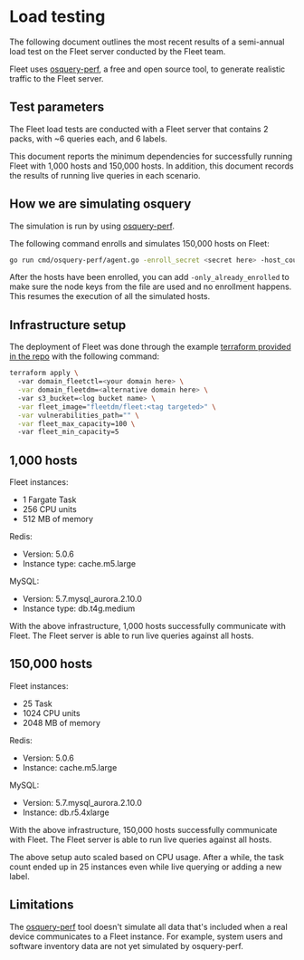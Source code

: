 # Load testing

The following document outlines the most recent results of a semi-annual load test on the Fleet server conducted by the Fleet team. 

Fleet uses [osquery-perf](https://github.com/fleetdm/fleet/tree/main/cmd/osquery-perf), a free and open source tool, to generate realistic traffic to the Fleet server.

## Test parameters

The Fleet load tests are conducted with a Fleet server that contains 2 packs, with ~6 queries each, and 6 labels. 

This document reports the minimum dependencies for successfully running Fleet with 1,000 hosts and 150,000 hosts. In addition, this document records the results of running live queries in each scenario.

## How we are simulating osquery

The simulation is run by using [osquery-perf](https://github.com/fleetdm/fleet/tree/main/cmd/osquery-perf).

The following command enrolls and simulates 150,000 hosts on Fleet:

```bash
go run cmd/osquery-perf/agent.go -enroll_secret <secret here> -host_count 150000 -server_url <server URL here> -node_key_file nodekeys
```

After the hosts have been enrolled, you can add `-only_already_enrolled` to make sure the node keys from the file are used and no enrollment happens. This resumes the execution of all the simulated hosts.

## Infrastructure setup

The deployment of Fleet was done through the example [terraform provided in the repo](https://github.com/fleetdm/fleet/tree/main/tools/terraform) with the following command:

```bash
terraform apply \ 
  -var domain_fleetctl=<your domain here> \
  -var domain_fleetdm=<alternative domain here> \ 
  -var s3_bucket=<log bucket name> \
  -var fleet_image="fleetdm/fleet:<tag targeted>" \
  -var vulnerabilities_path="" \
  -var fleet_max_capacity=100 \ 
  -var fleet_min_capacity=5
```

## 1,000 hosts

Fleet instances:
- 1 Fargate Task
- 256 CPU units
- 512 MB of memory

Redis: 
- Version: 5.0.6
- Instance type: cache.m5.large

MySQL:
- Version: 5.7.mysql_aurora.2.10.0
- Instance type: db.t4g.medium

With the above infrastructure, 1,000 hosts successfully communicate with Fleet. The Fleet server is able to run live queries against all hosts.

## 150,000 hosts

Fleet instances:
- 25 Task
- 1024 CPU units
- 2048 MB of memory

Redis:
- Version: 5.0.6
- Instance: cache.m5.large

MySQL:
- Version: 5.7.mysql_aurora.2.10.0
- Instance: db.r5.4xlarge

With the above infrastructure, 150,000 hosts successfully communicate with Fleet. The Fleet server is able to run live queries against all hosts.

The above setup auto scaled based on CPU usage. After a while, the task count ended up in 25 instances even while live querying or adding a new label. 

## Limitations

The [osquery-perf](https://github.com/fleetdm/fleet/tree/main/cmd/osquery-perf) tool doesn't simulate all data that's included when a real device communicates to a Fleet instance. For example, system users and software inventory data are not yet simulated by osquery-perf.
